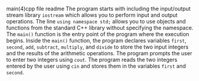 main(4)cpp file readme
The program starts with including the input/output stream library `iostream` which allows you to perform input and output operations.
 The line `using namespace std;` allows you to use objects and functions from the standard C++ library without specifying the namespace.
 The `main()` function is the entry point of the program where the execution begins.
 Inside the `main()` function, the program declares variables `first`, `second`, `add`, `subtract`, `multiply`, and `divide` to store the two input integers and the results of the arithmetic operations.
 The program prompts the user to enter two integers using `cout`.
The program reads the two integers entered by the user using `cin` and stores them in the variables `first` and `second`.

